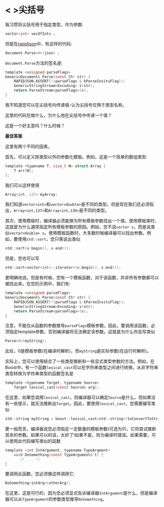 # < >尖括号
我习惯将尖括号用于指定类型，作为参数:  

```c
vector<int> vecOfInts ;
```

  
但是在[rapidjson](https://github.com/miloyip/rapidjson)中，有这样的代码:  

```c
document.Parse<0>(json) ;
```

`document.Parse`方法的签名是:  

```c
template <unsigned parseFlags>
GenericDocument& Parse(const Ch* str) {
    RAPIDJSON_ASSERT(!(parseFlags & kParseInsituFlag));
    GenericStringStream<Encoding> s(str);
    return ParseStream<parseFlags>(s);
}
```

  
我不知道您可以在尖括号内传递值-认为尖括号仅用于类型名称。  
  
这里的代码在做什么，为什么他在尖括号中传递一个值？  
  
这是一个好主意吗？什么时候？

**最佳答案**

这里有两个不同的因素。  
  
首先，可以定义除类型以外的参数化模板。例如，这是一个简单的数组类型:  

```c
template <typename T, size_t N> struct Array {
    T arr[N];
};
```

  
我们可以这样使用  

```c
Array<int, 137> myArray;
```

  
我们知道`vector<int>`和`vector<double>`是不同的类型。但是现在我们还必须指出，`Array<int,137>`和`Array<int,136>`是不同的类型。  
  
其次，使用模板时，编译器必须能够为所有模板参数找出一个值。使用模板类时，这就是为什么通常指定所有模板参数的原因。例如，您不说`vector x`，而是说类似`vector<double> x`。使用模板函数时，大多数时候编译器可以找出参数。例如，要使用`std::sort`，您只需说出类似  

```c
std::sort(v.begin(), v.end());
```

  
但是，您也可以写  

```c
std::sort<vector<int>::iterator>(v.begin(), v.end());
```

  
更明确地说。但是有时候，您有一个模板函数，对于该函数，并非所有参数都可以被找出来。在您的示例中，我们有:  

```c
template <unsigned parseFlags>
GenericDocument& Parse(const Ch* str) {
    RAPIDJSON_ASSERT(!(parseFlags & kParseInsituFlag));
    GenericStringStream<Encoding> s(str);
    return ParseStream<parseFlags>(s);
}
```

  
注意，不能仅从函数的参数推导`parseFlags`模板参数。因此，要调用该函数，必须指定template参数，否则编译器将无法确定该参数。这就是为什么你会写类似  

```c
Parse<0>(myString);
```

  
此处，0是模板参数(在编译时解析)，而`myString`是实际参数(在运行时解析)。  
  
实际上，您可以使用结合了一些类型推断和一些显式类型参数的方法。例如，在Boost中，有一个函数`lexical_cast`可以在字符串类型之间进行转换。从非字符串类型转换为字符串类型的函数签名是  

```c
template <typename Target, typename Source>
    Target lexical_cast(const Source& arg);
```

  
在这里，如果您调用`lexical_cast`，则编译器可以确定`Source`是什么，但如果没有一些提示，就无法推断出`Target`。因此，要使用`lexical_cast`，您需要编写类似  

```c
std::string myString = boost::lexical_cast<std::string>(toConvertToString);
```

  
更一般而言，编译器说您必须指定一定数量的模板参数(可选为0)，它将尝试推断其余的参数。如果可以的话，太好了!如果不是，则为编译时错误。如果需要，可以使用此代码编写类似的函数  

```c
template <int IntArgument, typename TypeArgment>
    void DoSomething(const TypeArgument& t) {
       /* ... */
}
```

  
要调用此函数，您必须像这样调用它:  

```c
DoSomething<intArg>(otherArg);
```

  
在这里，这是可行的，因为您必须显式告诉编译器`IntArgument`是什么，但是编译器可以从`TypeArgument`的参数类型推导`DoSomething`。